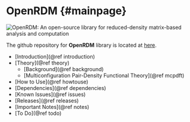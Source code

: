 OpenRDM     {#mainpage}
=========

![OpenRDM: An open-source library for reduced-density matrix-based analysis and computation]($(TRAVIS_BUILD_DIR)/doc/images/OpenRDMmain.png)

The github repository for <b>OpenRDM</b> library 
is located at [here](https://github.com/SinaMostafanejad/OpenRDM).

+ [Introduction](@ref introduction)
+ [Theory](@ref theory)
  - [Background](@ref background)
  - [Multiconfiguration Pair-Density Functional Theory](@ref mcpdft)
+ [How to Use](@ref howtouse)
+ [Dependencies](@ref dependencies)
+ [Known Issues](@ref issues)
+ [Releases](@ref releases)
+ [Important Notes](@ref notes)
+ [To Do](@ref todo)
